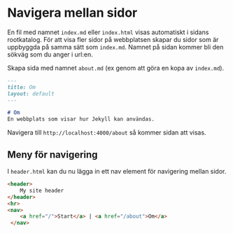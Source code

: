 # Navigera mellan sidor

En fil med namnet `index.md` eller `index.html` visas automatiskt i sidans rootkatalog. För att visa fler sidor på webbplatsen skapar du sidor som är uppbyggda på samma sätt som `index.md`. Namnet på sidan kommer bli den sökväg som du anger i url:en.


Skapa sida med namnet `about.md` (ex genom att göra en kopa av `index.md`).

```markdown
---
title: Om
layout: default
---

# Om
En webbplats som visar hur Jekyll kan användas.

```

Navigera till `http://localhost:4000/about` så kommer sidan att visas.

## Meny för navigering
I `header.html` kan du nu lägga in ett nav element för navigering mellan sidor.

```markdown
<header>
    My site header
</header>
<hr>
<nav>
    <a href="/">Start</a> | <a href="/about">Om</a>
 </nav>
```
